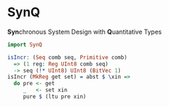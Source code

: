 # SynQ
**Syn**chronous System Design with **Q**uantitative Types

```idris
import SynQ
```

<!-- idris
%hide Prelude.(>>=)
%hide Prelude.pure
%hide Data.Linear.Interface.seq
%hide Data.LState.(>>=)

UInt8: Type
UInt8 = BitVec 8
-->

```idris
isIncr: (Seq comb seq, Primitive comb)
  => (1 reg: Reg UInt8 comb seq)
  -> seq (!* UInt8) UInt8 (BitVec 1)
isIncr (MkReg get set) = abst $ \xin =>
  do pre <- get
     _   <- set xin
     pure $ (ltu pre xin)
```
